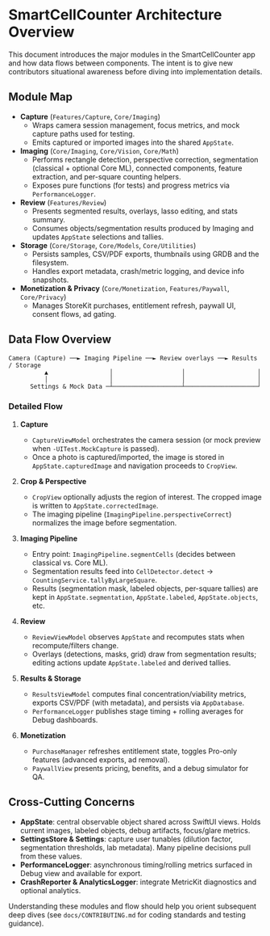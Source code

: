 # SmartCellCounter Architecture Overview

This document introduces the major modules in the SmartCellCounter app and how data flows between components. The intent is to give new contributors situational awareness before diving into implementation details.

## Module Map

- **Capture** (`Features/Capture`, `Core/Imaging`)
  - Wraps camera session management, focus metrics, and mock capture paths used for testing.
  - Emits captured or imported images into the shared `AppState`.
- **Imaging** (`Core/Imaging`, `Core/Vision`, `Core/Math`)
  - Performs rectangle detection, perspective correction, segmentation (classical + optional Core ML), connected components, feature extraction, and per-square counting helpers.
  - Exposes pure functions (for tests) and progress metrics via `PerformanceLogger`.
- **Review** (`Features/Review`)
  - Presents segmented results, overlays, lasso editing, and stats summary.
  - Consumes objects/segmentation results produced by Imaging and updates `AppState` selections and tallies.
- **Storage** (`Core/Storage`, `Core/Models`, `Core/Utilities`)
  - Persists samples, CSV/PDF exports, thumbnails using GRDB and the filesystem.
  - Handles export metadata, crash/metric logging, and device info snapshots.
- **Monetization & Privacy** (`Core/Monetization`, `Features/Paywall`, `Core/Privacy`)
  - Manages StoreKit purchases, entitlement refresh, paywall UI, consent flows, ad gating.

## Data Flow Overview

```text
Camera (Capture) ──► Imaging Pipeline ──► Review overlays ──► Results / Storage
          ▲                 │                   │                    │
          │                 │                   │                    │
      Settings & Mock Data ─┴───────────────────┴────────────────────┘
```

### Detailed Flow

1. **Capture**
   - `CaptureViewModel` orchestrates the camera session (or mock preview when `-UITest.MockCapture` is passed).
   - Once a photo is captured/imported, the image is stored in `AppState.capturedImage` and navigation proceeds to `CropView`.

2. **Crop & Perspective**
   - `CropView` optionally adjusts the region of interest. The cropped image is written to `AppState.correctedImage`.
   - The imaging pipeline (`ImagingPipeline.perspectiveCorrect`) normalizes the image before segmentation.

3. **Imaging Pipeline**
   - Entry point: `ImagingPipeline.segmentCells` (decides between classical vs. Core ML).
   - Segmentation results feed into `CellDetector.detect` → `CountingService.tallyByLargeSquare`.
   - Results (segmentation mask, labeled objects, per-square tallies) are kept in `AppState.segmentation`, `AppState.labeled`, `AppState.objects`, etc.

4. **Review**
   - `ReviewViewModel` observes `AppState` and recomputes stats when recompute/filters change.
   - Overlays (detections, masks, grid) draw from segmentation results; editing actions update `AppState.labeled` and derived tallies.

5. **Results & Storage**
   - `ResultsViewModel` computes final concentration/viability metrics, exports CSV/PDF (with metadata), and persists via `AppDatabase`.
   - `PerformanceLogger` publishes stage timing + rolling averages for Debug dashboards.

6. **Monetization**
   - `PurchaseManager` refreshes entitlement state, toggles Pro-only features (advanced exports, ad removal).
   - `PaywallView` presents pricing, benefits, and a debug simulator for QA.

## Cross-Cutting Concerns

- **AppState**: central observable object shared across SwiftUI views. Holds current images, labeled objects, debug artifacts, focus/glare metrics.
- **SettingsStore & Settings**: capture user tunables (dilution factor, segmentation thresholds, lab metadata). Many pipeline decisions pull from these values.
- **PerformanceLogger**: asynchronous timing/rolling metrics surfaced in Debug view and available for export.
- **CrashReporter & AnalyticsLogger**: integrate MetricKit diagnostics and optional analytics.

Understanding these modules and flow should help you orient subsequent deep dives (see `docs/CONTRIBUTING.md` for coding standards and testing guidance).
